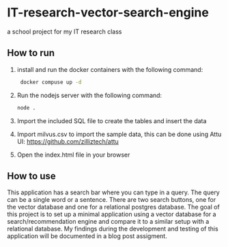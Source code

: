 # IT-research-vector-search-engine

a school project for my IT research class

## How to run

 1. install and run the docker containers with the following command:

    ```bash
     docker compuse up -d
    ```

 2. Run the nodejs server with the following command:

    ```bash
    node .
    ```

 3. Import the included SQL file to create the tables and insert the data
 4. Import milvus.csv to import the sample data, this can be done using Attu UI: <https://github.com/zilliztech/attu>

 5. Open the index.html file in your browser

## How to use

This application has a search bar where you can type in a query. The query can be a single word or a sentence. There are two search buttons, one for the vector database and one for a relational postgres database. The goal of this project is to set up a minimal application using a vector database for a search/recommendation engine and compare it to a similar setup with a relational database. My findings during the development and testing of this application will be documented in a blog post assigment.
